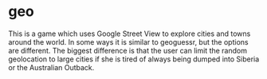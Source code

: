 # geo

This is a game which uses Google Street View to explore cities and towns around the world.  In some ways it is similar to geoguessr, but the options are different.  The biggest difference is that the user can limit the random geolocation to large cities if she is tired of always being dumped into Siberia or the Australian Outback.
